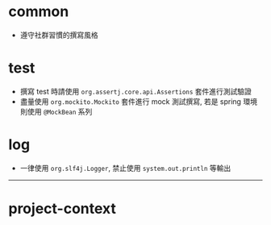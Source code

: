 # common

- 遵守社群習慣的撰寫風格

# test

- 撰寫 test 時請使用 `org.assertj.core.api.Assertions` 套件進行測試驗證
- 盡量使用 `org.mockito.Mockito` 套件進行 mock 測試撰寫, 若是 spring 環境則使用 `@MockBean` 系列

# log

- 一律使用 `org.slf4j.Logger`, 禁止使用 `system.out.println` 等輸出

---

# project-context
